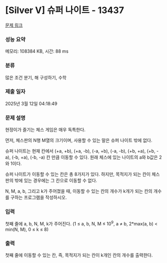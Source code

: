 # [Silver V] 슈퍼 나이트 - 13437 

[문제 링크](https://www.acmicpc.net/problem/13437) 

### 성능 요약

메모리: 108384 KB, 시간: 88 ms

### 분류

많은 조건 분기, 해 구성하기, 수학

### 제출 일자

2025년 3월 12일 04:18:49

### 문제 설명

<p>현정이가 즐기는 체스 게임은 매우 독특한다.</p>

<p>먼저, 체스판의 N행 M열의 크기이며, 사용할 수 있는 말은 슈퍼 나이트 밖에 없다.</p>

<p>슈퍼 나이트는 현재 칸에서 (+a, +b), (+a, -b), (-a, +b), (-a, -b), (+b, +a), (+b, -a), (-b, +a), (-b, -a) 칸 만큼 이동할 수 있다. 원래 체스에 있는 나이트의 a와 b값은 2와 1이다.</p>

<p>슈퍼 나이트가 이동할 수 있는 칸은 총 8가지가 있다. 하지만, 목적지가 되는 칸이 체스판의 밖에 있는 경우에는 그 칸으로 이동할 수 없다.</p>

<p>N, M, a, b, 그리고 k가 주어졌을 때, 이동할 수 있는 칸의 개수가 k개가 되는 칸의 개수를 구하는 프로그램을 작성하시오.</p>

### 입력 

 <p>첫째 줄에 a, b, N, M, k가 주어진다. (1 ≤ a, b, N, M ≤ 10<sup>9</sup>, a ≠ b, 2*max(a, b) < min(N, M), 0 ≤ k ≤ 8)</p>

### 출력 

 <p>첫째 줄에 이동할 수 있는 칸, 즉, 목적지가 되는 칸이 k개인 칸의 개수를 출력한다.</p>

